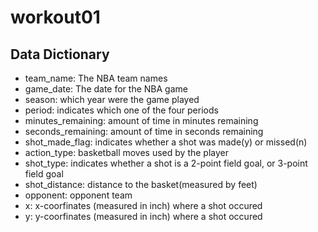 # workout01

## Data Dictionary
* team_name: The NBA team names
* game_date: The date for the NBA game
* season: which year were the game played
* period: indicates which one of the four periods
* minutes_remaining: amount of time in minutes remaining
* seconds_remaining: amount of time in seconds remaining
* shot_made_flag: indicates whether a shot was made(y) or missed(n)
* action_type: basketball moves used by the player
* shot_type: indicates whether a shot is a 2-point field goal, or 3-point field goal
* shot_distance: distance to the basket(measured by feet)
* opponent: opponent team
* x: x-coorfinates (measured in inch) where a shot occured
* y: y-coorfinates (measured in inch) where a shot occured